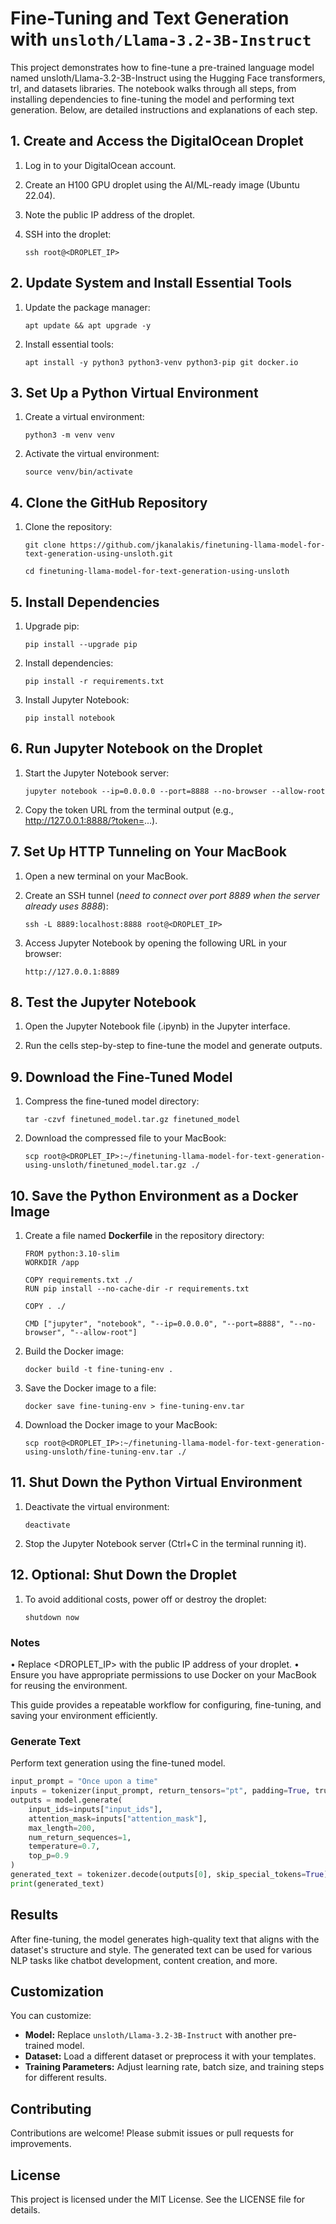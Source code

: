 # Fine-Tuning and Text Generation with `unsloth/Llama-3.2-3B-Instruct`


This project demonstrates how to fine-tune a pre-trained language model named unsloth/Llama-3.2-3B-Instruct using the Hugging Face transformers, trl, and datasets libraries. The notebook walks through all steps, from installing dependencies to fine-tuning the model and performing text generation. Below, are detailed instructions and explanations of each step.

## 1. Create and Access the DigitalOcean Droplet
1.	Log in to your DigitalOcean account.
2.	Create an H100 GPU droplet using the AI/ML-ready image (Ubuntu 22.04).
3.	Note the public IP address of the droplet.
4.	SSH into the droplet:

	`ssh root@<DROPLET_IP>`

## 2. Update System and Install Essential Tools
1.	Update the package manager:

	`apt update && apt upgrade -y`

2.	Install essential tools:

	`apt install -y python3 python3-venv python3-pip git docker.io`

## 3. Set Up a Python Virtual Environment
1.	Create a virtual environment:

	`python3 -m venv venv`

2.	Activate the virtual environment:

	`source venv/bin/activate`

## 4. Clone the GitHub Repository

1.	Clone the repository:

	`git clone https://github.com/jkanalakis/finetuning-llama-model-for-text-generation-using-unsloth.git`

	`cd finetuning-llama-model-for-text-generation-using-unsloth`

## 5. Install Dependencies

1. Upgrade pip:

	`pip install --upgrade pip`

2.	Install dependencies:

	`pip install -r requirements.txt`

3.	Install Jupyter Notebook:

	`pip install notebook`

## 6. Run Jupyter Notebook on the Droplet

1.	Start the Jupyter Notebook server:

	`jupyter notebook --ip=0.0.0.0 --port=8888 --no-browser --allow-root`

2.	Copy the token URL from the terminal output (e.g., http://127.0.0.1:8888/?token=...).

## 7. Set Up HTTP Tunneling on Your MacBook

1.	Open a new terminal on your MacBook.

2.	Create an SSH tunnel (*need to connect over port 8889 when the server already uses 8888*):

	`ssh -L 8889:localhost:8888 root@<DROPLET_IP>`

3.	Access Jupyter Notebook by opening the following URL in your browser:

	`http://127.0.0.1:8889`

## 8. Test the Jupyter Notebook

1.	Open the Jupyter Notebook file (.ipynb) in the Jupyter interface.

2.	Run the cells step-by-step to fine-tune the model and generate outputs.

## 9. Download the Fine-Tuned Model

1.	Compress the fine-tuned model directory:

	`tar -czvf finetuned_model.tar.gz finetuned_model`

2.	Download the compressed file to your MacBook:

	```scp root@<DROPLET_IP>:~/finetuning-llama-model-for-text-generation-using-unsloth/finetuned_model.tar.gz ./```

## 10. Save the Python Environment as a Docker Image

1.	Create a file named **Dockerfile** in the repository directory:

	```
	FROM python:3.10-slim
	WORKDIR /app

	COPY requirements.txt ./
	RUN pip install --no-cache-dir -r requirements.txt

	COPY . ./

	CMD ["jupyter", "notebook", "--ip=0.0.0.0", "--port=8888", "--no-browser", "--allow-root"]

	```

2.	Build the Docker image:

	`docker build -t fine-tuning-env .`

3.	Save the Docker image to a file:

	`docker save fine-tuning-env > fine-tuning-env.tar`

4.	Download the Docker image to your MacBook:

	`scp root@<DROPLET_IP>:~/finetuning-llama-model-for-text-generation-using-unsloth/fine-tuning-env.tar ./`

## 11. Shut Down the Python Virtual Environment

1.	Deactivate the virtual environment:

	`deactivate`

2.	Stop the Jupyter Notebook server (Ctrl+C in the terminal running it).

## 12. Optional: Shut Down the Droplet

1.	To avoid additional costs, power off or destroy the droplet:

	`shutdown now`

### Notes
•	Replace <DROPLET_IP> with the public IP address of your droplet.
•	Ensure you have appropriate permissions to use Docker on your MacBook for reusing the environment.

This guide provides a repeatable workflow for configuring, fine-tuning, and saving your environment efficiently.


### Generate Text
Perform text generation using the fine-tuned model.

```python
input_prompt = "Once upon a time"
inputs = tokenizer(input_prompt, return_tensors="pt", padding=True, truncation=True, max_length=2048).to(device)
outputs = model.generate(
    input_ids=inputs["input_ids"],
    attention_mask=inputs["attention_mask"],
    max_length=200,
    num_return_sequences=1,
    temperature=0.7,
    top_p=0.9
)
generated_text = tokenizer.decode(outputs[0], skip_special_tokens=True)
print(generated_text)
```

## Results

After fine-tuning, the model generates high-quality text that aligns with the dataset's structure and style. The generated text can be used for various NLP tasks like chatbot development, content creation, and more.

## Customization

You can customize:
- **Model:** Replace `unsloth/Llama-3.2-3B-Instruct` with another pre-trained model.
- **Dataset:** Load a different dataset or preprocess it with your templates.
- **Training Parameters:** Adjust learning rate, batch size, and training steps for different results.

## Contributing

Contributions are welcome! Please submit issues or pull requests for improvements.

## License

This project is licensed under the MIT License. See the LICENSE file for details.
